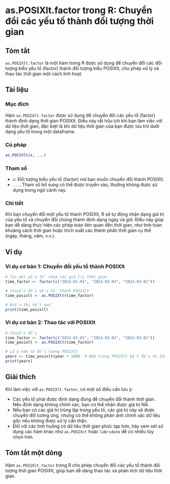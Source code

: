 <!--
Meta Description: # as.POSIXlt.factor trong R: Chuyển đổi các yếu tố thành đối tượng thời gian ## Tóm tắt `as.POSIXlt.factor` là một hàm trong R được sử dụng để chuyển ...
Meta Keywords: posixlt, yếu, thời, gian, chuyển
-->

# as.POSIXlt.factor trong R: Chuyển đổi các yếu tố thành đối tượng thời gian

## Tóm tắt
`as.POSIXlt.factor` là một hàm trong R được sử dụng để chuyển đổi các đối tượng kiểu yếu tố (factor) thành đối tượng kiểu POSIXlt, cho phép xử lý và thao tác thời gian một cách linh hoạt.

## Tài liệu
### Mục đích
Hàm `as.POSIXlt.factor` được sử dụng để chuyển đổi các yếu tố (factor) thành định dạng thời gian POSIXlt. Điều này rất hữu ích khi bạn làm việc với dữ liệu thời gian, đặc biệt là khi dữ liệu thời gian của bạn được lưu trữ dưới dạng yếu tố trong một dataframe.

### Cú pháp
```R
as.POSIXlt(x, ...)
```

### Tham số
- `x`: Đối tượng kiểu yếu tố (factor) mà bạn muốn chuyển đổi thành POSIXlt.
- `...`: Tham số bổ sung có thể được truyền vào, thường không được sử dụng trong ngữ cảnh này.

### Chi tiết
Khi bạn chuyển đổi một yếu tố thành POSIXlt, R sẽ tự động nhận dạng giá trị của yếu tố và chuyển đổi chúng thành định dạng ngày và giờ. Điều này giúp bạn dễ dàng thực hiện các phép toán liên quan đến thời gian, như tính toán khoảng cách thời gian hoặc trích xuất các thành phần thời gian cụ thể (ngày, tháng, năm, v.v.).

## Ví dụ
### Ví dụ cơ bản 1: Chuyển đổi yếu tố thành POSIXlt
```R
# Tạo một yếu tố chứa các giá trị thời gian
time_factor <- factor(c("2023-01-01", "2023-02-01", "2023-03-01"))

# Chuyển đổi yếu tố thành POSIXlt
time_posixlt <- as.POSIXlt(time_factor)

# Hiển thị kết quả
print(time_posixlt)
```

### Ví dụ cơ bản 2: Thao tác với POSIXlt
```R
# Chuyển đổi
time_factor <- factor(c("2023-01-01", "2023-02-01", "2023-03-01"))
time_posixlt <- as.POSIXlt(time_factor)

# Lấy năm từ đối tượng POSIXlt
years <- time_posixlt$year + 1900  # Năm trong POSIXlt bắt đầu từ 1900
print(years)
```

## Giải thích
Khi làm việc với `as.POSIXlt.factor`, có một số điều cần lưu ý:
- Các yếu tố phải được định dạng đúng để chuyển đổi thành thời gian. Nếu định dạng không chính xác, bạn có thể nhận được giá trị NA.
- Nếu bạn có các giá trị trùng lặp trong yếu tố, các giá trị này sẽ được chuyển đổi tương ứng, nhưng có thể không phản ánh chính xác dữ liệu gốc nếu không được xử lý cẩn thận.
- Đối với các tình huống có dữ liệu thời gian phức tạp hơn, hãy xem xét sử dụng các hàm khác như `as.POSIXct` hoặc `lubridate` để có nhiều tùy chọn hơn.

## Tóm tắt một dòng
Hàm `as.POSIXlt.factor` trong R cho phép chuyển đổi các yếu tố thành đối tượng thời gian POSIXlt, giúp bạn dễ dàng thao tác và phân tích dữ liệu thời gian.